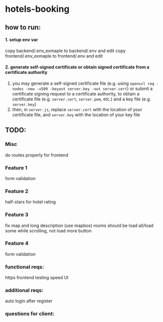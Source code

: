 # hotels-booking

## how to run:

#### 1. setup env var

copy backend/.env_exmaple to backend/.env and edit
copy frontend/.env_exmaple to frontend/.env and edit

#### 2. generate self-signed certificate or obtain signed certificate from a certificate authority
1. you may generate a self-signed certificate file (e.g. using `openssl req -nodes -new -x509 -keyout server.key -out server.cert`) or submit a certificate signing request to a certificate authority, to obtain a certificate file (e.g. `server.cert`, `server.pem`, etc.) and a key file (e.g. `server.key`)
2. then, in `server.js`, replace `server.cert` with the location of your certificate file, and `server.key` with the location of your key file

## TODO:

### Misc

do routes properly for frontend

### Feature 1

form validation

### Feature 2
half-stars for hotel rating

### Feature 3

fix map and long description (use mapbox)
rooms should be load all/load some while scrolling, not load more button

### Feature 4

form validation

### functional reqs:

https
frontend testing
speed
UI

### additional reqs:

auto login after register

### questions for client:
